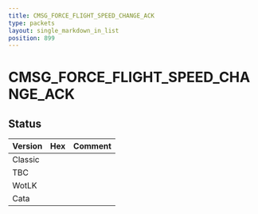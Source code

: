```yaml
---
title: CMSG_FORCE_FLIGHT_SPEED_CHANGE_ACK
type: packets
layout: single_markdown_in_list
position: 899
---
```


# CMSG_FORCE_FLIGHT_SPEED_CHANGE_ACK

## Status

Version | Hex | Comment
---------- | ---------- | ---------- 
Classic |  |  
TBC |  |  
WotLK |  |  
Cata |  |  
